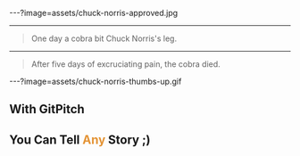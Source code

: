 ---?image=assets/chuck-norris-approved.jpg

---

> One day a cobra bit Chuck Norris's leg.

---

> After five days of excruciating pain, the cobra died.

---?image=assets/chuck-norris-thumbs-up.gif

## With GitPitch
## You Can Tell <span style="color: #e49436">Any</span> Story ;)

